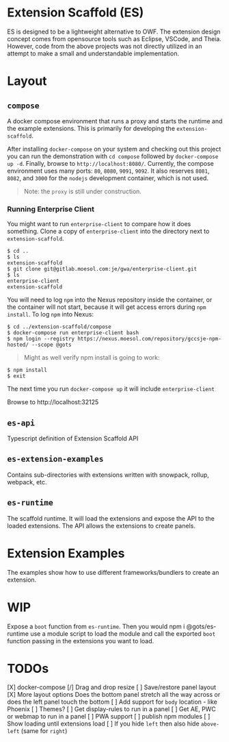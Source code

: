 # Extension Scaffold (ES)

ES is designed to be a lightweight alternative to OWF.
The extension design concept comes from opensource
tools such as Eclipse, VSCode, and Theia.
However, code from the above projects was not directly
utilized in an attempt to make a small and understandable implementation.

# Layout

## `compose`

A docker compose environment that runs a proxy and starts
the runtime and the example extensions.
This is primarily for developing the `extension-scaffold`.

After installing `docker-compose` on your system and checking out this project
you can run the demonstration with `cd compose` followed by `docker-compose up -d`.
Finally, browse to `http://localhost:8080/`. Currently, the compose environment
uses many ports: `80`, `8080`, `9091`, `9092`. 
It also reserves `8081`, `8082`, and `3000` for the `nodejs` development container,
which is not used.

> Note: the `proxy` is still under construction.

### Running Enterprise Client

You might want to run `enterprise-client` to compare how it does something.
Clone a copy of `enterprise-client` into the directory next to `extension-scaffold`.

```
$ cd ..
$ ls 
extension-scaffold
$ git clone git@gitlab.moesol.com:je/gwa/enterprise-client.git
$ ls
enterprise-client
extension-scaffold
```

You will need to log `npm` into the Nexus repository inside the container,
or the container will not start, because it will get access errors during `npm install`.
To log `npm` into Nexus:

```
$ cd ../extension-scaffold/compose
$ docker-compose run enterprise-client bash
$ npm login --registry https://nexus.moesol.com/repository/gccsje-npm-hosted/ --scope @gots
```
>  Might as well verify npm install is going to work:

```
$ npm install
$ exit
```

The next time you run `docker-compose up` it will include `enterprise-client`

Browse to http://localhost:32125

## `es-api`

Typescript definition of Extension Scaffold API

## `es-extension-examples`

Contains sub-directories with extensions written with snowpack, rollup, webpack, etc.

## `es-runtime`

The scaffold runtime. It will load the extensions and expose the API to the loaded extensions.
The API allows the extensions to create panels.

# Extension Examples

The examples show how to use different frameworks/bundlers to create an extension.

# WIP

Expose a `boot` function from `es-runtime`. Then you would
npm i @gots/es-runtime
use a module script to load the module
and call the exported `boot` function passing
in the extensions you want to load.

# TODOs

[X] docker-compose
[/] Drag and drop resize
[ ] Save/restore panel layout
[X] More layout options
    Does the bottom panel stretch all the way across or
    does the left panel touch the bottom
[ ] Add support for `body` location - like Phoenix
[ ] Themes?
[ ] Get display-rules to run in a panel
[ ] Get AE, PWC or webmap to run in a panel
[ ] PWA support
[ ] publish npm modules
[ ] Show loading until extensions load
[ ] If you hide `left` then also hide `above-left` (same for `right`)